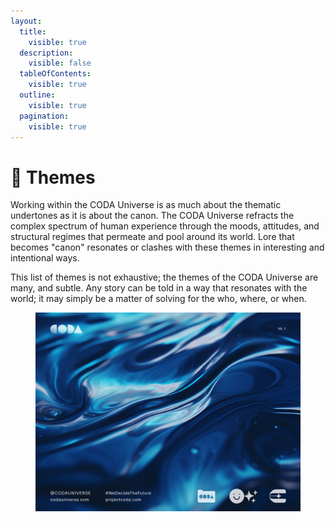 ```yaml
---
layout:
  title:
    visible: true
  description:
    visible: false
  tableOfContents:
    visible: true
  outline:
    visible: true
  pagination:
    visible: true
---
```


# 💭 Themes

Working within the CODA Universe is as much about the thematic undertones as it is about the canon. The CODA Universe refracts the complex spectrum of human experience through the moods, attitudes, and structural regimes that permeate and pool around its world. Lore that becomes "canon" resonates or clashes with these themes in interesting and intentional ways.

This list of themes is not exhaustive; the themes of the CODA Universe are many, and subtle. Any story can be told in a way that resonates with the world; it may simply be a matter of solving for the who, where, or when.

<figure><img src="../../.gitbook/assets/social_reality-is-fluid.jpg" alt=""><figcaption></figcaption></figure>
